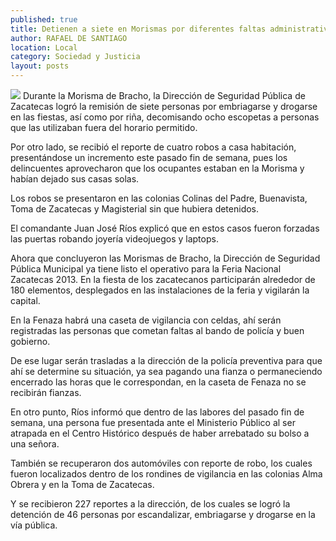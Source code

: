 ```yaml
---
published: true
title: Detienen a siete en Morismas por diferentes faltas administrativas
author: RAFAEL DE SANTIAGO
location: Local
category: Sociedad y Justicia
layout: posts
---
```


![](http://i.imgur.com/DXGhAvcm.jpg)
Durante la Morisma de Bracho, la Dirección de Seguridad Pública de Zacatecas logró la remisión de siete personas por embriagarse y drogarse en las fiestas, así como por riña, decomisando  ocho escopetas a personas que las utilizaban fuera del horario permitido.

Por otro lado, se recibió el reporte de cuatro robos a casa habitación, presentándose un incremento este pasado fin de semana, pues los delincuentes aprovecharon que los ocupantes estaban en la Morisma y habían dejado sus casas solas.

Los robos se presentaron en las colonias Colinas del Padre, Buenavista, Toma de Zacatecas  y Magisterial sin que hubiera detenidos.

El comandante Juan José Ríos explicó que en estos casos fueron forzadas las puertas robando joyería videojuegos y laptops.

Ahora que concluyeron las Morismas de Bracho, la Dirección de Seguridad Pública Municipal ya tiene listo el operativo para la Feria Nacional Zacatecas 2013.
En la fiesta de los zacatecanos participarán alrededor de 180 elementos, desplegados en las instalaciones de la feria y vigilarán la capital.

En la Fenaza habrá una caseta de vigilancia con celdas, ahí serán registradas las personas que cometan faltas al bando de policía y buen gobierno.

De ese lugar serán trasladas a la dirección de la policía preventiva para que ahí se determine su situación, ya sea pagando una fianza o permaneciendo encerrado las horas que le correspondan, en la caseta de Fenaza no se recibirán fianzas.

En otro punto, Ríos informó que dentro de las labores del pasado fin de semana, una persona fue presentada ante el Ministerio Público al ser atrapada en el Centro Histórico después de haber arrebatado su bolso a una señora.

También se recuperaron dos automóviles con reporte de robo, los cuales fueron localizados dentro de los rondines de vigilancia en las colonias Alma Obrera y en la Toma de Zacatecas.

Y se recibieron 227 reportes a la dirección, de los cuales se logró la detención de 46 personas por escandalizar, embriagarse y drogarse en la vía pública.
